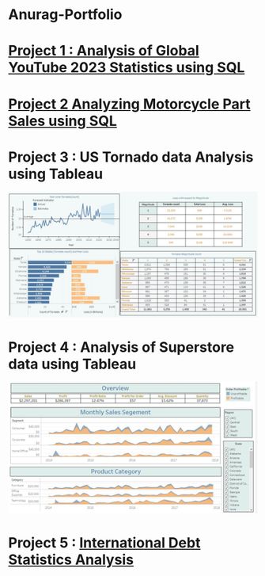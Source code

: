 # Anurag-Portfolio
# [Project 1 : Analysis of Global YouTube 2023 Statistics using SQL](https://github.com/anurag3103-pa/SQL/blob/main/youtube_data.sql)

# [Project 2 Analyzing Motorcycle Part Sales using SQL](https://github.com/anurag3103-pa/SQL/blob/main/notebook.ipynb)

# Project 3 : US Tornado data Analysis using Tableau
![cap33](https://github.com/anurag3103-pa/Anurag-Portfolio/blob/main/cap33.JPG)

# Project 4 : Analysis of Superstore data using Tableau
![cap32](https://github.com/anurag3103-pa/Anurag-Portfolio/blob/main/cap32.JPG)


# Project 5 : [International Debt Statistics Analysis](https://github.com/anurag3103-pa/SQL/blob/main/Debt%20Statitics)





